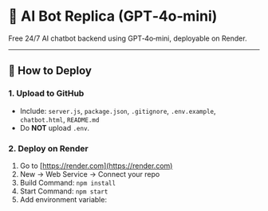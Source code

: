 # 🤖 AI Bot Replica (GPT‑4o‑mini)

Free 24/7 AI chatbot backend using GPT‑4o‑mini, deployable on Render.

---

## 🚀 How to Deploy

### 1. Upload to GitHub
- Include: `server.js`, `package.json`, `.gitignore`, `.env.example`, `chatbot.html`, `README.md`
- Do **NOT** upload `.env`.

### 2. Deploy on Render
1. Go to [https://render.com](https://render.com)
2. New → Web Service → Connect your repo
3. Build Command: `npm install`
4. Start Command: `npm start`
5. Add environment variable:
